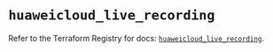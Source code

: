 # `huaweicloud_live_recording`

Refer to the Terraform Registry for docs: [`huaweicloud_live_recording`](https://registry.terraform.io/providers/huaweicloud/huaweicloud/1.71.1/docs/resources/live_recording).
